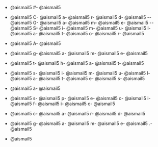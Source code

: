 - @aismail5
#- @aismail5
 - @aismail5
C- @aismail5
a- @aismail5
r- @aismail5
d- @aismail5
-- @aismail5
G- @aismail5
a- @aismail5
m- @aismail5
e- @aismail5
-- @aismail5
S- @aismail5
i- @aismail5
m- @aismail5
u- @aismail5
l- @aismail5
a- @aismail5
t- @aismail5
o- @aismail5
r- @aismail5

- @aismail5
A- @aismail5
 - @aismail5
g- @aismail5
a- @aismail5
m- @aismail5
e- @aismail5
 - @aismail5
t- @aismail5
h- @aismail5
a- @aismail5
t- @aismail5
 - @aismail5
s- @aismail5
i- @aismail5
m- @aismail5
u- @aismail5
l- @aismail5
a- @aismail5
t- @aismail5
e- @aismail5
s- @aismail5
 - @aismail5
a- @aismail5
 - @aismail5
s- @aismail5
p- @aismail5
e- @aismail5
c- @aismail5
i- @aismail5
f- @aismail5
i- @aismail5
c- @aismail5
 - @aismail5
c- @aismail5
a- @aismail5
r- @aismail5
d- @aismail5
 - @aismail5
g- @aismail5
a- @aismail5
m- @aismail5
e- @aismail5
.- @aismail5

- @aismail5
